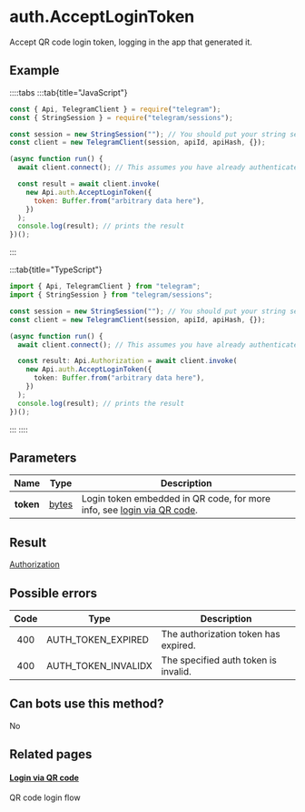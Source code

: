 # auth.AcceptLoginToken

Accept QR code login token, logging in the app that generated it.

## Example

::::tabs
:::tab{title="JavaScript"}

```js
const { Api, TelegramClient } = require("telegram");
const { StringSession } = require("telegram/sessions");

const session = new StringSession(""); // You should put your string session here
const client = new TelegramClient(session, apiId, apiHash, {});

(async function run() {
  await client.connect(); // This assumes you have already authenticated with .start()

  const result = await client.invoke(
    new Api.auth.AcceptLoginToken({
      token: Buffer.from("arbitrary data here"),
    })
  );
  console.log(result); // prints the result
})();
```

:::

:::tab{title="TypeScript"}

```ts
import { Api, TelegramClient } from "telegram";
import { StringSession } from "telegram/sessions";

const session = new StringSession(""); // You should put your string session here
const client = new TelegramClient(session, apiId, apiHash, {});

(async function run() {
  await client.connect(); // This assumes you have already authenticated with .start()

  const result: Api.Authorization = await client.invoke(
    new Api.auth.AcceptLoginToken({
      token: Buffer.from("arbitrary data here"),
    })
  );
  console.log(result); // prints the result
})();
```

:::
::::

## Parameters

|   Name    | Type                                          | Description                                                                                                      |
| :-------: | --------------------------------------------- | ---------------------------------------------------------------------------------------------------------------- |
| **token** | [bytes](https://core.telegram.org/type/bytes) | Login token embedded in QR code, for more info, see [login via QR code](https://core.telegram.org/api/qr-login). |

## Result

[Authorization](https://core.telegram.org/type/Authorization)

## Possible errors

| Code | Type                | Description                          |
| :--: | ------------------- | ------------------------------------ |
| 400  | AUTH_TOKEN_EXPIRED  | The authorization token has expired. |
| 400  | AUTH_TOKEN_INVALIDX | The specified auth token is invalid. |

## Can bots use this method?

No

## Related pages

#### [Login via QR code](https://core.telegram.org/api/qr-login)

QR code login flow
